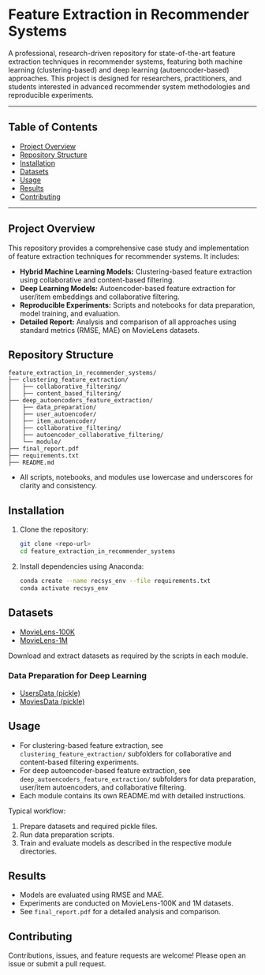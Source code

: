 # Feature Extraction in Recommender Systems

A professional, research-driven repository for state-of-the-art feature extraction techniques in recommender systems, featuring both machine learning (clustering-based) and deep learning (autoencoder-based) approaches. This project is designed for researchers, practitioners, and students interested in advanced recommender system methodologies and reproducible experiments.

---

## Table of Contents
- [Project Overview](#project-overview)
- [Repository Structure](#repository-structure)
- [Installation](#installation)
- [Datasets](#datasets)
- [Usage](#usage)
- [Results](#results)
- [Contributing](#contributing)

---

## Project Overview
This repository provides a comprehensive case study and implementation of feature extraction techniques for recommender systems. It includes:
- **Hybrid Machine Learning Models:** Clustering-based feature extraction using collaborative and content-based filtering.
- **Deep Learning Models:** Autoencoder-based feature extraction for user/item embeddings and collaborative filtering.
- **Reproducible Experiments:** Scripts and notebooks for data preparation, model training, and evaluation.
- **Detailed Report:** Analysis and comparison of all approaches using standard metrics (RMSE, MAE) on MovieLens datasets.

## Repository Structure
```
feature_extraction_in_recommender_systems/
├── clustering_feature_extraction/
│   ├── collaborative_filtering/
│   ├── content_based_filtering/
├── deep_autoencoders_feature_extraction/
│   ├── data_preparation/
│   ├── user_autoencoder/
│   ├── item_autoencoder/
│   ├── collaborative_filtering/
│   ├── autoencoder_collaborative_filtering/
│   └── module/
├── final_report.pdf
├── requirements.txt
├── README.md
```
- All scripts, notebooks, and modules use lowercase and underscores for clarity and consistency.

## Installation
1. Clone the repository:
   ```bash
   git clone <repo-url>
   cd feature_extraction_in_recommender_systems
   ```
2. Install dependencies using Anaconda:
   ```bash
   conda create --name recsys_env --file requirements.txt
   conda activate recsys_env
   ```

## Datasets
- [MovieLens-100K](https://files.grouplens.org/datasets/movielens/ml-100k.zip)
- [MovieLens-1M](https://files.grouplens.org/datasets/movielens/ml-1m.zip)

Download and extract datasets as required by the scripts in each module.

### Data Preparation for Deep Learning
- [UsersData (pickle)](https://drive.google.com/file/d/1zdAGWRK4LY1f0FpladJBjWHbozmYbd-8/view?usp=share_link)
- [MoviesData (pickle)](https://drive.google.com/file/d/1B2uOP7YZYpPkP7pJOTRtGR5pdlB5kJlG/view?usp=share_link)

## Usage
- For clustering-based feature extraction, see `clustering_feature_extraction/` subfolders for collaborative and content-based filtering experiments.
- For deep autoencoder-based feature extraction, see `deep_autoencoders_feature_extraction/` subfolders for data preparation, user/item autoencoders, and collaborative filtering.
- Each module contains its own README.md with detailed instructions.

Typical workflow:
1. Prepare datasets and required pickle files.
2. Run data preparation scripts.
3. Train and evaluate models as described in the respective module directories.

## Results
- Models are evaluated using RMSE and MAE.
- Experiments are conducted on MovieLens-100K and 1M datasets.
- See `final_report.pdf` for a detailed analysis and comparison.

## Contributing
Contributions, issues, and feature requests are welcome! Please open an issue or submit a pull request.

